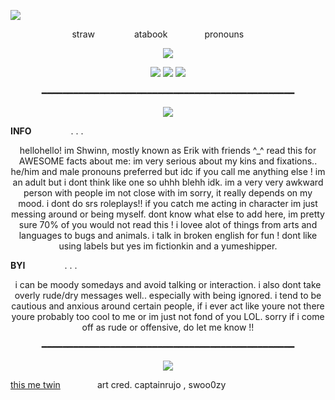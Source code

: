 ![](https://komarev.com/ghpvc/?username=shw1enholmes&label=IL0VETV&color=cf0000&)

 ‎ ‎ ‎ ‎ ‎   ‎ ‎ ‎ ‎ ‎   ‎ ‎ ‎ ‎ ‎   ‎ ‎ ‎ ‎ ‎   ‎ ‎ ‎ ‎ ‎  straw ‎ ‎ ‎ ‎ ‎   ‎ ‎ ‎ ‎ ‎   ‎ ‎ ‎ ‎ ‎  atabook ‎ ‎ ‎ ‎ ‎ ‎ ‎ ‎    ‎ ‎ ‎ ‎ ‎   ‎  pronouns   ‎ ‎ ‎ ‎ ‎   ‎ 
<p align="center"><img src=https://files.catbox.moe/do4q4e.png><p align="center">
<p align="center"><img src=https://files.catbox.moe/ym1d2c.gif> <img src=https://files.catbox.moe/yry33y.gif> <img src=https://files.catbox.moe/od9dz9.gif><p align="center">
<p align="center">━━━━━━━━━━━━━━━━━━━━━━━━━━━━━━━━━━━━━━━━━━━━━━━━<p align="center">
<p align="center"><img src=https://files.catbox.moe/x2hi8u.gif><p align="center">
  
__INFO__ ‎  ‎ ‎ ‎ ‎ ‎  ‎ ‎ ‎ ‎ ‎  ‎ ‎ ‎ ‎  . . .
<p align="center">hellohello! im Shwinn, mostly known as Erik with friends ^_^ read this for AWESOME facts about me: im very serious about my kins and fixations.. he/him and male pronouns preferred but idc if you call me anything else ! im an adult but i dont think like one so uhhh blehh idk. im a very very awkward person with people im not close with im sorry, it really depends on my mood. i dont do srs roleplays!! if you catch me acting in character im just messing around or being myself. dont know what else to add here, im pretty sure 70% of you would not read this ! i lovee alot of things from arts and languages to bugs and animals. i talk in broken english for fun ! dont like using labels but yes im fictionkin and a yumeshipper.<p align="center">
  
__BYI__ ‎  ‎ ‎ ‎ ‎ ‎  ‎ ‎ ‎ ‎ ‎  ‎ ‎ ‎ ‎  . . .
<p align="center">i can be moody somedays and avoid talking or interaction. i also dont take overly rude/dry messages well.. especially with being ignored. i tend to be cautious and anxious around certain people, if i ever act like youre not there youre probably too cool to me or im just not fond of you LOL. sorry if i come off as rude or offensive, do let me know !!<p align="center">
<p align="center">━━━━━━━━━━━━━━━━━━━━━━━━━━━━━━━━━━━━━━━━━━━━━━━━<p align="center">
<p align="center"><img src=https://files.catbox.moe/f417ce.png><p align="center">
 
[this me twin](https://www.youtube.com/watch?v=7HluH_mEmao)‎ ‎ ‎ ‎ ‎   ‎ ‎ ‎ ‎ ‎   ‎ ‎ ‎ ‎ ‎  art cred. captainrujo , swoo0zy
